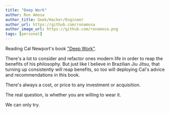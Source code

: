 ```yaml
---
title: "Deep Work"
author: Ron Amosa
author_title: Geek/Hacker/Engineer
author_url: https://github.com/ronamosa
author_image_url: https://github.com/ronamosa.png
tags: [personal]
---
```


Reading Cal Newport's book ["Deep Work"](https://www.goodreads.com/book/show/25744928-deep-work).

There's a lot to consider and refactor ones modern life in order to reap the benefits of his philosophy. But just like I believe in Brazilian Jiu Jitsu, that turning up consistently will reap benefits, so too will deploying Cal's advice and recommendations in this book.

There's always a cost, or price to any investment or acquisition.

The real question, is whether you are willing to wear it.

We can only try.
